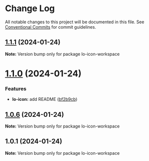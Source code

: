 # Change Log

All notable changes to this project will be documented in this file.
See [Conventional Commits](https://conventionalcommits.org) for commit guidelines.

## [1.1.1](https://github.com/lokesh-coder/lo-icon/compare/v1.1.0...v1.1.1) (2024-01-24)

**Note:** Version bump only for package lo-icon-workspace

# [1.1.0](https://github.com/lokesh-coder/lo-icon/compare/v1.0.6...v1.1.0) (2024-01-24)

### Features

* **lo-icon:** add README ([bf2b9cb](https://github.com/lokesh-coder/lo-icon/commit/bf2b9cb48b5890c59fdb7f4cd75270b775b180ed))

## [1.0.6](https://github.com/lokesh-coder/lo-icon/compare/v1.0.1...v1.0.6) (2024-01-24)

**Note:** Version bump only for package lo-icon-workspace

## 1.0.1 (2024-01-24)

**Note:** Version bump only for package lo-icon-workspace

